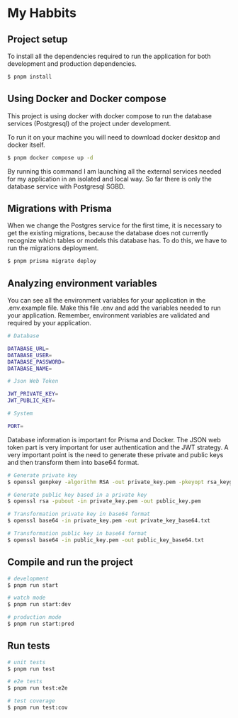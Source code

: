 # My Habbits

## Project setup

To install all the dependencies required to run the application for both development and production dependencies.

```bash
$ pnpm install
```

## Using Docker and Docker compose

This project is using docker with docker compose to run the database services (Postgresql) of the project under development.

To run it on your machine you will need to download docker desktop and docker itself.

```bash
$ pnpm docker compose up -d
```

By running this command I am launching all the external services needed for my application in an isolated and local way. So far there is only the database service with Postgresql SGBD.

## Migrations with Prisma

When we change the Postgres service for the first time, it is necessary to get the existing migrations, because the database does not currently recognize which tables or models this database has. To do this, we have to run the migrations deployment.

```bash
$ pnpm prisma migrate deploy
```

## Analyzing environment variables

You can see all the environment variables for your application in the .env.example file. Make this file .env and add the variables needed to run your application. Remember, environment variables are validated and required by your application.

```bash
# Database 

DATABASE_URL=
DATABASE_USER=
DATABASE_PASSWORD=
DATABASE_NAME=

# Json Web Token

JWT_PRIVATE_KEY=
JWT_PUBLIC_KEY=

# System

PORT=

```
Database information is important for Prisma and Docker. The JSON web token part is very important for user authentication and the JWT strategy. A very important point is the need to generate these private and public keys and then transform them into base64 format.

```bash
# Generate private key
$ openssl genpkey -algorithm RSA -out private_key.pem -pkeyopt rsa_keygen_bits:2048

# Generate public key based in a private key
$ openssl rsa -pubout -in private_key.pem -out public_key.pem

# Transformation private key in base64 format
$ openssl base64 -in private_key.pem -out private_key_base64.txt

# Transformation public key in base64 format
$ openssl base64 -in public_key.pem -out public_key_base64.txt

```


## Compile and run the project

```bash
# development
$ pnpm run start

# watch mode
$ pnpm run start:dev

# production mode
$ pnpm run start:prod
```

## Run tests

```bash
# unit tests
$ pnpm run test

# e2e tests
$ pnpm run test:e2e

# test coverage
$ pnpm run test:cov
```

